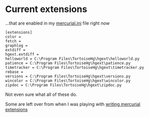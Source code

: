 # Current extensions

...that are enabled in my [mercurial.ini](mercurial_ini.md) file right now

    [extensions]
    color =
    fetch =
    graphlog =
    extdiff =
    hgext.extdiff =
    helloworld = C:\Program Files\TortoiseHg\hgext\helloworld.py
    patience = C:\Program Files\TortoiseHg\hgext\patience.py
    timetracker = C:\Program Files\TortoiseHg\hgext\timetracker.py
    rebase =
    versions = C:\Program Files\TortoiseHg\hgext\versions.py
    wincolor = C:\Program Files\TortoiseHg\hgext\wincolor.py
    zipdoc = C:\Program Files\TortoiseHg\hgext\zipdoc.py


Not even sure what all of these do.

Some are left over from when I was playing with [writing mercurial extensions](https://secretgeek.net/mercurial_extensions)